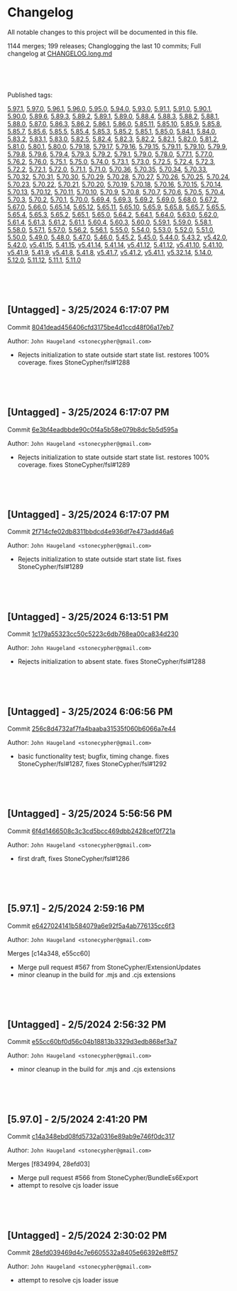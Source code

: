 # Changelog

All notable changes to this project will be documented in this file.

1144 merges; 199 releases; Changlogging the last 10 commits; Full changelog at [CHANGELOG.long.md](CHANGELOG.long.md)



&nbsp;

&nbsp;

Published tags:

<a href="#5__97__1">5.97.1</a>, <a href="#5__97__0">5.97.0</a>, <a href="#5__96__1">5.96.1</a>, <a href="#5__96__0">5.96.0</a>, <a href="#5__95__0">5.95.0</a>, <a href="#5__94__0">5.94.0</a>, <a href="#5__93__0">5.93.0</a>, <a href="#5__91__1">5.91.1</a>, <a href="#5__91__0">5.91.0</a>, <a href="#5__90__1">5.90.1</a>, <a href="#5__90__0">5.90.0</a>, <a href="#5__89__6">5.89.6</a>, <a href="#5__89__3">5.89.3</a>, <a href="#5__89__2">5.89.2</a>, <a href="#5__89__1">5.89.1</a>, <a href="#5__89__0">5.89.0</a>, <a href="#5__88__4">5.88.4</a>, <a href="#5__88__3">5.88.3</a>, <a href="#5__88__2">5.88.2</a>, <a href="#5__88__1">5.88.1</a>, <a href="#5__88__0">5.88.0</a>, <a href="#5__87__0">5.87.0</a>, <a href="#5__86__3">5.86.3</a>, <a href="#5__86__2">5.86.2</a>, <a href="#5__86__1">5.86.1</a>, <a href="#5__86__0">5.86.0</a>, <a href="#5__85__11">5.85.11</a>, <a href="#5__85__10">5.85.10</a>, <a href="#5__85__9">5.85.9</a>, <a href="#5__85__8">5.85.8</a>, <a href="#5__85__7">5.85.7</a>, <a href="#5__85__6">5.85.6</a>, <a href="#5__85__5">5.85.5</a>, <a href="#5__85__4">5.85.4</a>, <a href="#5__85__3">5.85.3</a>, <a href="#5__85__2">5.85.2</a>, <a href="#5__85__1">5.85.1</a>, <a href="#5__85__0">5.85.0</a>, <a href="#5__84__1">5.84.1</a>, <a href="#5__84__0">5.84.0</a>, <a href="#5__83__2">5.83.2</a>, <a href="#5__83__1">5.83.1</a>, <a href="#5__83__0">5.83.0</a>, <a href="#5__82__5">5.82.5</a>, <a href="#5__82__4">5.82.4</a>, <a href="#5__82__3">5.82.3</a>, <a href="#5__82__2">5.82.2</a>, <a href="#5__82__1">5.82.1</a>, <a href="#5__82__0">5.82.0</a>, <a href="#5__81__2">5.81.2</a>, <a href="#5__81__0">5.81.0</a>, <a href="#5__80__1">5.80.1</a>, <a href="#5__80__0">5.80.0</a>, <a href="#5__79__18">5.79.18</a>, <a href="#5__79__17">5.79.17</a>, <a href="#5__79__16">5.79.16</a>, <a href="#5__79__15">5.79.15</a>, <a href="#5__79__11">5.79.11</a>, <a href="#5__79__10">5.79.10</a>, <a href="#5__79__9">5.79.9</a>, <a href="#5__79__8">5.79.8</a>, <a href="#5__79__6">5.79.6</a>, <a href="#5__79__4">5.79.4</a>, <a href="#5__79__3">5.79.3</a>, <a href="#5__79__2">5.79.2</a>, <a href="#5__79__1">5.79.1</a>, <a href="#5__79__0">5.79.0</a>, <a href="#5__78__0">5.78.0</a>, <a href="#5__77__1">5.77.1</a>, <a href="#5__77__0">5.77.0</a>, <a href="#5__76__2">5.76.2</a>, <a href="#5__76__0">5.76.0</a>, <a href="#5__75__1">5.75.1</a>, <a href="#5__75__0">5.75.0</a>, <a href="#5__74__0">5.74.0</a>, <a href="#5__73__1">5.73.1</a>, <a href="#5__73__0">5.73.0</a>, <a href="#5__72__5">5.72.5</a>, <a href="#5__72__4">5.72.4</a>, <a href="#5__72__3">5.72.3</a>, <a href="#5__72__2">5.72.2</a>, <a href="#5__72__1">5.72.1</a>, <a href="#5__72__0">5.72.0</a>, <a href="#5__71__1">5.71.1</a>, <a href="#5__71__0">5.71.0</a>, <a href="#5__70__36">5.70.36</a>, <a href="#5__70__35">5.70.35</a>, <a href="#5__70__34">5.70.34</a>, <a href="#5__70__33">5.70.33</a>, <a href="#5__70__32">5.70.32</a>, <a href="#5__70__31">5.70.31</a>, <a href="#5__70__30">5.70.30</a>, <a href="#5__70__29">5.70.29</a>, <a href="#5__70__28">5.70.28</a>, <a href="#5__70__27">5.70.27</a>, <a href="#5__70__26">5.70.26</a>, <a href="#5__70__25">5.70.25</a>, <a href="#5__70__24">5.70.24</a>, <a href="#5__70__23">5.70.23</a>, <a href="#5__70__22">5.70.22</a>, <a href="#5__70__21">5.70.21</a>, <a href="#5__70__20">5.70.20</a>, <a href="#5__70__19">5.70.19</a>, <a href="#5__70__18">5.70.18</a>, <a href="#5__70__16">5.70.16</a>, <a href="#5__70__15">5.70.15</a>, <a href="#5__70__14">5.70.14</a>, <a href="#5__70__13">5.70.13</a>, <a href="#5__70__12">5.70.12</a>, <a href="#5__70__11">5.70.11</a>, <a href="#5__70__10">5.70.10</a>, <a href="#5__70__9">5.70.9</a>, <a href="#5__70__8">5.70.8</a>, <a href="#5__70__7">5.70.7</a>, <a href="#5__70__6">5.70.6</a>, <a href="#5__70__5">5.70.5</a>, <a href="#5__70__4">5.70.4</a>, <a href="#5__70__3">5.70.3</a>, <a href="#5__70__2">5.70.2</a>, <a href="#5__70__1">5.70.1</a>, <a href="#5__70__0">5.70.0</a>, <a href="#5__69__4">5.69.4</a>, <a href="#5__69__3">5.69.3</a>, <a href="#5__69__2">5.69.2</a>, <a href="#5__69__0">5.69.0</a>, <a href="#5__68__0">5.68.0</a>, <a href="#5__67__2">5.67.2</a>, <a href="#5__67__0">5.67.0</a>, <a href="#5__66__0">5.66.0</a>, <a href="#5__65__14">5.65.14</a>, <a href="#5__65__12">5.65.12</a>, <a href="#5__65__11">5.65.11</a>, <a href="#5__65__10">5.65.10</a>, <a href="#5__65__9">5.65.9</a>, <a href="#5__65__8">5.65.8</a>, <a href="#5__65__7">5.65.7</a>, <a href="#5__65__5">5.65.5</a>, <a href="#5__65__4">5.65.4</a>, <a href="#5__65__3">5.65.3</a>, <a href="#5__65__2">5.65.2</a>, <a href="#5__65__1">5.65.1</a>, <a href="#5__65__0">5.65.0</a>, <a href="#5__64__2">5.64.2</a>, <a href="#5__64__1">5.64.1</a>, <a href="#5__64__0">5.64.0</a>, <a href="#5__63__0">5.63.0</a>, <a href="#5__62__0">5.62.0</a>, <a href="#5__61__4">5.61.4</a>, <a href="#5__61__3">5.61.3</a>, <a href="#5__61__2">5.61.2</a>, <a href="#5__61__1">5.61.1</a>, <a href="#5__60__4">5.60.4</a>, <a href="#5__60__3">5.60.3</a>, <a href="#5__60__0">5.60.0</a>, <a href="#5__59__1">5.59.1</a>, <a href="#5__59__0">5.59.0</a>, <a href="#5__58__1">5.58.1</a>, <a href="#5__58__0">5.58.0</a>, <a href="#5__57__1">5.57.1</a>, <a href="#5__57__0">5.57.0</a>, <a href="#5__56__2">5.56.2</a>, <a href="#5__56__1">5.56.1</a>, <a href="#5__55__0">5.55.0</a>, <a href="#5__54__0">5.54.0</a>, <a href="#5__53__0">5.53.0</a>, <a href="#5__52__0">5.52.0</a>, <a href="#5__51__0">5.51.0</a>, <a href="#5__50__0">5.50.0</a>, <a href="#5__49__0">5.49.0</a>, <a href="#5__48__0">5.48.0</a>, <a href="#5__47__0">5.47.0</a>, <a href="#5__46__0">5.46.0</a>, <a href="#5__45__2">5.45.2</a>, <a href="#5__45__0">5.45.0</a>, <a href="#5__44__0">5.44.0</a>, <a href="#5__43__2">5.43.2</a>, <a href="#v5__42__0">v5.42.0</a>, <a href="#5__42__0">5.42.0</a>, <a href="#v5__41__15">v5.41.15</a>, <a href="#5__41__15">5.41.15</a>, <a href="#v5__41__14">v5.41.14</a>, <a href="#5__41__14">5.41.14</a>, <a href="#v5__41__12">v5.41.12</a>, <a href="#5__41__12">5.41.12</a>, <a href="#v5__41__10">v5.41.10</a>, <a href="#5__41__10">5.41.10</a>, <a href="#v5__41__9">v5.41.9</a>, <a href="#5__41__9">5.41.9</a>, <a href="#v5__41__8">v5.41.8</a>, <a href="#5__41__8">5.41.8</a>, <a href="#v5__41__7">v5.41.7</a>, <a href="#v5__41__2">v5.41.2</a>, <a href="#v5__41__1">v5.41.1</a>, <a href="#v5__32__14">v5.32.14</a>, <a href="#5__14__0">5.14.0</a>, <a href="#5__12__0">5.12.0</a>, <a href="#5__11__12">5.11.12</a>, <a href="#5__11__1">5.11.1</a>, <a href="#5__11__0">5.11.0</a>





&nbsp;

&nbsp;

## [Untagged] - 3/25/2024 6:17:07 PM

Commit [8041dead456406cfd3175be4d1ccd48f06a17eb7](https://github.com/StoneCypher/jssm/commit/8041dead456406cfd3175be4d1ccd48f06a17eb7)

Author: `John Haugeland <stonecypher@gmail.com>`

  * Rejects initialization to state outside start state list.  restores 100% coverage.  fixes StoneCypher/fsl#1288




&nbsp;

&nbsp;

## [Untagged] - 3/25/2024 6:17:07 PM

Commit [6e3bf4eadbbde90c0f4a5b58e079b8dc5b5d595a](https://github.com/StoneCypher/jssm/commit/6e3bf4eadbbde90c0f4a5b58e079b8dc5b5d595a)

Author: `John Haugeland <stonecypher@gmail.com>`

  * Rejects initialization to state outside start state list.  restores 100% coverage.  fixes StoneCypher/fsl#1289




&nbsp;

&nbsp;

## [Untagged] - 3/25/2024 6:17:07 PM

Commit [2f714cfe02db8311bbdcd4e936df7e473add46a6](https://github.com/StoneCypher/jssm/commit/2f714cfe02db8311bbdcd4e936df7e473add46a6)

Author: `John Haugeland <stonecypher@gmail.com>`

  * Rejects initialization to state outside start state list.  fixes StoneCypher/fsl#1289




&nbsp;

&nbsp;

## [Untagged] - 3/25/2024 6:13:51 PM

Commit [1c179a55323cc50c5223c6db768ea00ca834d230](https://github.com/StoneCypher/jssm/commit/1c179a55323cc50c5223c6db768ea00ca834d230)

Author: `John Haugeland <stonecypher@gmail.com>`

  * Rejects initialization to absent state.  fixes StoneCypher/fsl#1288




&nbsp;

&nbsp;

## [Untagged] - 3/25/2024 6:06:56 PM

Commit [256c8d4732af7fa4baaba31535f060b6066a7e44](https://github.com/StoneCypher/jssm/commit/256c8d4732af7fa4baaba31535f060b6066a7e44)

Author: `John Haugeland <stonecypher@gmail.com>`

  * basic functionality test; bugfix, timing change.  fixes StoneCypher/fsl#1287, fixes StoneCypher/fsl#1292




&nbsp;

&nbsp;

## [Untagged] - 3/25/2024 5:56:56 PM

Commit [6f4d1466508c3c3cd5bcc469dbb2428cef0f721a](https://github.com/StoneCypher/jssm/commit/6f4d1466508c3c3cd5bcc469dbb2428cef0f721a)

Author: `John Haugeland <stonecypher@gmail.com>`

  * first draft, fixes StoneCypher/fsl#1286




&nbsp;

&nbsp;

<a name="5__97__1" />

## [5.97.1] - 2/5/2024 2:59:16 PM

Commit [e6427024141b584079a6e92f5a4ab776135cc6f3](https://github.com/StoneCypher/jssm/commit/e6427024141b584079a6e92f5a4ab776135cc6f3)

Author: `John Haugeland <stonecypher@gmail.com>`

Merges [c14a348, e55cc60]

  * Merge pull request #567 from StoneCypher/ExtensionUpdates
  * minor cleanup in the build for .mjs and .cjs extensions




&nbsp;

&nbsp;

## [Untagged] - 2/5/2024 2:56:32 PM

Commit [e55cc60bf0d56c04b18813b3329d3edb868ef3a7](https://github.com/StoneCypher/jssm/commit/e55cc60bf0d56c04b18813b3329d3edb868ef3a7)

Author: `John Haugeland <stonecypher@gmail.com>`

  * minor cleanup in the build for .mjs and .cjs extensions




&nbsp;

&nbsp;

<a name="5__97__0" />

## [5.97.0] - 2/5/2024 2:41:20 PM

Commit [c14a348ebd08fd5732a0316e89ab9e746f0dc317](https://github.com/StoneCypher/jssm/commit/c14a348ebd08fd5732a0316e89ab9e746f0dc317)

Author: `John Haugeland <stonecypher@gmail.com>`

Merges [f834994, 28efd03]

  * Merge pull request #566 from StoneCypher/BundleEs6Export
  * attempt to resolve cjs loader issue




&nbsp;

&nbsp;

## [Untagged] - 2/5/2024 2:30:02 PM

Commit [28efd039469d4c7e6605532a8405e66392e8ff57](https://github.com/StoneCypher/jssm/commit/28efd039469d4c7e6605532a8405e66392e8ff57)

Author: `John Haugeland <stonecypher@gmail.com>`

  * attempt to resolve cjs loader issue